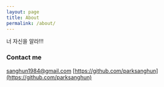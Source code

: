 ```yaml
---
layout: page
title: About
permalink: /about/
---
```


너 자신을 알라!!!

<!--### More Information-->


### Contact me

[sanghun1984@gmail.com](mailto:sanghun1984@gmail.com)
[https://github.com/parksanghun](https://github.com/parksanghun)
